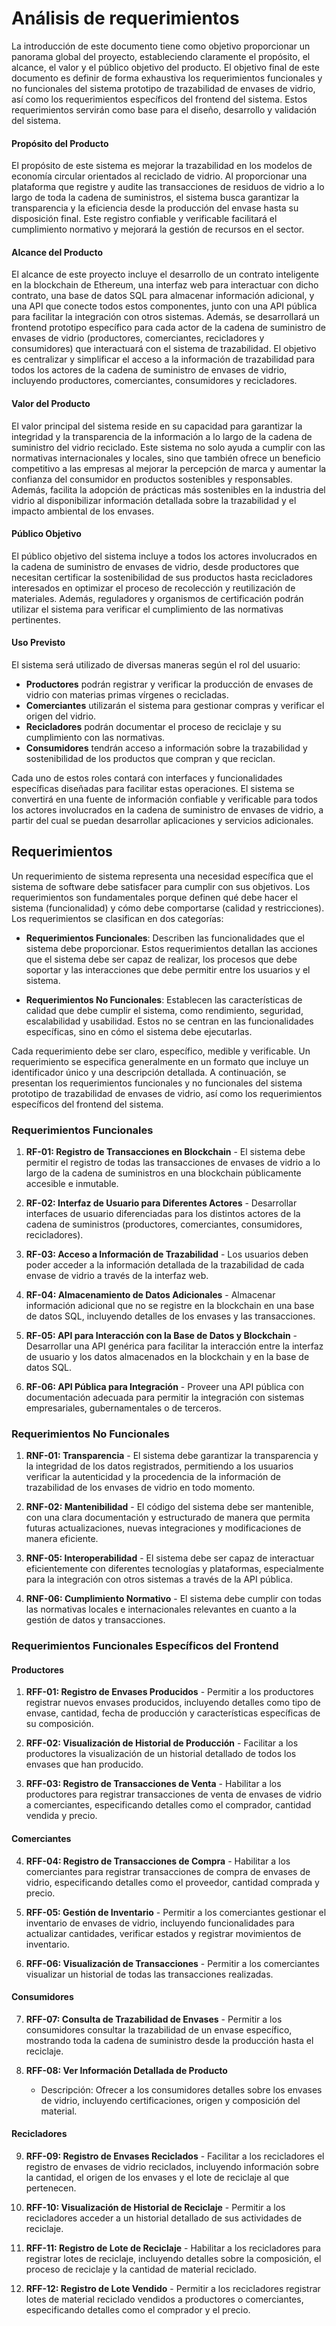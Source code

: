 # Análisis de requerimientos

La introducción de este documento tiene como objetivo proporcionar un panorama global del proyecto, estableciendo claramente el propósito, el alcance, el valor y el público objetivo del producto. El objetivo final de este documento es definir de forma exhaustiva los requerimientos funcionales y no funcionales del sistema prototipo de trazabilidad de envases de vidrio, así como los requerimientos específicos del frontend del sistema. Estos requerimientos servirán como base para el diseño, desarrollo y validación del sistema.

#### Propósito del Producto

El propósito de este sistema es mejorar la trazabilidad en los modelos de economía circular orientados al reciclado de vidrio. Al proporcionar una plataforma que registre y audite las transacciones de residuos de vidrio a lo largo de toda la cadena de suministros, el sistema busca garantizar la transparencia y la eficiencia desde la producción del envase hasta su disposición final. Este registro confiable y verificable facilitará el cumplimiento normativo y mejorará la gestión de recursos en el sector.

#### Alcance del Producto

El alcance de este proyecto incluye el desarrollo de un contrato inteligente en la blockchain de Ethereum, una interfaz web para interactuar con dicho contrato, una base de datos SQL para almacenar información adicional, y una API que conecte todos estos componentes, junto con una API pública para facilitar la integración con otros sistemas. Además, se desarrollará un frontend prototipo específico para cada actor de la cadena de suministro de envases de vidrio (productores, comerciantes, recicladores y consumidores) que interactuará con el sistema de trazabilidad. El objetivo es centralizar y simplificar el acceso a la información de trazabilidad para todos los actores de la cadena de suministro de envases de vidrio, incluyendo productores, comerciantes, consumidores y recicladores.

#### Valor del Producto

El valor principal del sistema reside en su capacidad para garantizar la integridad y la transparencia de la información a lo largo de la cadena de suministro del vidrio reciclado. Este sistema no solo ayuda a cumplir con las normativas internacionales y locales, sino que también ofrece un beneficio competitivo a las empresas al mejorar la percepción de marca y aumentar la confianza del consumidor en productos sostenibles y responsables. Además, facilita la adopción de prácticas más sostenibles en la industria del vidrio al disponibilizar información detallada sobre la trazabilidad y el impacto ambiental de los envases.

#### Público Objetivo

El público objetivo del sistema incluye a todos los actores involucrados en la cadena de suministro de envases de vidrio, desde productores que necesitan certificar la sostenibilidad de sus productos hasta recicladores interesados en optimizar el proceso de recolección y reutilización de materiales. Además, reguladores y organismos de certificación podrán utilizar el sistema para verificar el cumplimiento de las normativas pertinentes.

#### Uso Previsto

El sistema será utilizado de diversas maneras según el rol del usuario:

- **Productores** podrán registrar y verificar la producción de envases de vidrio con materias primas vírgenes o recicladas.
- **Comerciantes** utilizarán el sistema para gestionar compras y verificar el origen del vidrio.
- **Recicladores** podrán documentar el proceso de reciclaje y su cumplimiento con las normativas.
- **Consumidores** tendrán acceso a información sobre la trazabilidad y sostenibilidad de los productos que compran y que reciclan.

Cada uno de estos roles contará con interfaces y funcionalidades específicas diseñadas para facilitar estas operaciones. El sistema se convertirá en una fuente de información confiable y verificable para todos los actores involucrados en la cadena de suministro de envases de vidrio, a partir del cual se puedan desarrollar aplicaciones y servicios adicionales.

## Requerimientos

Un requerimiento de sistema representa una necesidad específica que el sistema de software debe satisfacer para cumplir con sus objetivos. Los requerimientos son fundamentales porque definen qué debe hacer el sistema (funcionalidad) y cómo debe comportarse (calidad y restricciones). Los requerimientos se clasifican en dos categorías:

- **Requerimientos Funcionales**: Describen las funcionalidades que el sistema debe proporcionar. Estos requerimientos detallan las acciones que el sistema debe ser capaz de realizar, los procesos que debe soportar y las interacciones que debe permitir entre los usuarios y el sistema.

- **Requerimientos No Funcionales**: Establecen las características de calidad que debe cumplir el sistema, como rendimiento, seguridad, escalabilidad y usabilidad. Estos no se centran en las funcionalidades específicas, sino en cómo el sistema debe ejecutarlas.

Cada requerimiento debe ser claro, específico, medible y verificable. Un requerimiento se especifica generalmente en un formato que incluye un identificador único y una descripción detallada. A continuación, se presentan los requerimientos funcionales y no funcionales del sistema prototipo de trazabilidad de envases de vidrio, así como los requerimientos específicos del frontend del sistema.

### Requerimientos Funcionales

1. **RF-01: Registro de Transacciones en Blockchain** - El sistema debe permitir el registro de todas las transacciones de envases de vidrio a lo largo de la cadena de suministros en una blockchain públicamente accesible e inmutable.

2. **RF-02: Interfaz de Usuario para Diferentes Actores** - Desarrollar interfaces de usuario diferenciadas para los distintos actores de la cadena de suministros (productores, comerciantes, consumidores, recicladores).

3. **RF-03: Acceso a Información de Trazabilidad** - Los usuarios deben poder acceder a la información detallada de la trazabilidad de cada envase de vidrio a través de la interfaz web.

4. **RF-04: Almacenamiento de Datos Adicionales** - Almacenar información adicional que no se registre en la blockchain en una base de datos SQL, incluyendo detalles de los envases y las transacciones.

5. **RF-05: API para Interacción con la Base de Datos y Blockchain** - Desarrollar una API genérica para facilitar la interacción entre la interfaz de usuario y los datos almacenados en la blockchain y en la base de datos SQL.

6. **RF-06: API Pública para Integración** - Proveer una API pública con documentación adecuada para permitir la integración con sistemas empresariales, gubernamentales o de terceros.

### Requerimientos No Funcionales

1. **RNF-01: Transparencia** - El sistema debe garantizar la transparencia y la integridad de los datos registrados, permitiendo a los usuarios verificar la autenticidad y la procedencia de la información de trazabilidad de los envases de vidrio en todo momento.

2. **RNF-02: Mantenibilidad** - El código del sistema debe ser mantenible, con una clara documentación y estructurado de manera que permita futuras actualizaciones, nuevas integraciones y modificaciones de manera eficiente.

3. **RNF-05: Interoperabilidad** - El sistema debe ser capaz de interactuar eficientemente con diferentes tecnologías y plataformas, especialmente para la integración con otros sistemas a través de la API pública.

4. **RNF-06: Cumplimiento Normativo** - El sistema debe cumplir con todas las normativas locales e internacionales relevantes en cuanto a la gestión de datos y transacciones.

### Requerimientos Funcionales Específicos del Frontend

#### Productores

1. **RFF-01: Registro de Envases Producidos** - Permitir a los productores registrar nuevos envases producidos, incluyendo detalles como tipo de envase, cantidad, fecha de producción y características específicas de su composición.

2. **RFF-02: Visualización de Historial de Producción** - Facilitar a los productores la visualización de un historial detallado de todos los envases que han producido.

3. **RFF-03: Registro de Transacciones de Venta** - Habilitar a los productores para registrar transacciones de venta de envases de vidrio a comerciantes, especificando detalles como el comprador, cantidad vendida y precio.

#### Comerciantes

4. **RFF-04: Registro de Transacciones de Compra** - Habilitar a los comerciantes para registrar transacciones de compra de envases de vidrio, especificando detalles como el proveedor, cantidad comprada y precio.

5. **RFF-05: Gestión de Inventario** - Permitir a los comerciantes gestionar el inventario de envases de vidrio, incluyendo funcionalidades para actualizar cantidades, verificar estados y registrar movimientos de inventario.

6. **RFF-06: Visualización de Transacciones** - Permitir a los comerciantes visualizar un historial de todas las transacciones realizadas.

#### Consumidores

7. **RFF-07: Consulta de Trazabilidad de Envases** - Permitir a los consumidores consultar la trazabilidad de un envase específico, mostrando toda la cadena de suministro desde la producción hasta el reciclaje.

8. **RFF-08: Ver Información Detallada de Producto**
   - Descripción: Ofrecer a los consumidores detalles sobre los envases de vidrio, incluyendo certificaciones, origen y composición del material.

#### Recicladores

9. **RFF-09: Registro de Envases Reciclados** - Facilitar a los recicladores el registro de envases de vidrio reciclados, incluyendo información sobre la cantidad, el origen de los envases y el lote de reciclaje al que pertenecen.

10. **RFF-10: Visualización de Historial de Reciclaje** - Permitir a los recicladores acceder a un historial detallado de sus actividades de reciclaje.

11. **RFF-11: Registro de Lote de Reciclaje** - Habilitar a los recicladores para registrar lotes de reciclaje, incluyendo detalles sobre la composición, el proceso de reciclaje y la cantidad de material reciclado.

12. **RFF-12: Registro de Lote Vendido** - Permitir a los recicladores registrar lotes de material reciclado vendidos a productores o comerciantes, especificando detalles como el comprador y el precio.
